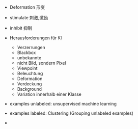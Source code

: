 - Deformation 形变 
- stimulate 刺激,激励 
- inhibit 抑制 

- Herausforderungen für KI 
	- Verzerrungen 
	- Blackbox 
	- unbekannte 
	- nicht Bild, sondern Pixel 
	- Viewpoint 
	- Beleuchtung 
	- Deformation 
	- Verdeckung 
	- Background 
	- Variation innerhalb einer Klasse 

- examples unlabeled: unsupervised machine learning 
- examples labeled: Clustering (Grouping unlabeled examples) 
- 
